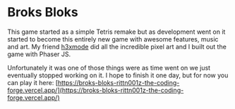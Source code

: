 # Broks Bloks

This game started as a simple Tetris remake but as development went on it started to become this entirely new game with awesome features, music and art. My friend [h3xmode](http://www.h3xmode.xyz/) did all the incredible pixel art and I built out the game with Phaser JS.

Unfortunately it was one of those things were as time went on we just eventually stopped working on it. I hope to finish it one day, but for now you can play it here: [https://broks-bloks-rittn001z-the-coding-forge.vercel.app/](https://broks-bloks-rittn001z-the-coding-forge.vercel.app/)
